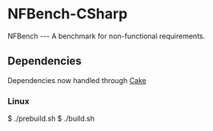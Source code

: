 # NFBench-CSharp

NFBench --- A benchmark for non-functional requirements.

## Dependencies 

Dependencies now handled through [Cake](https://cakebuild.net/)

### Linux

$ ./prebuild.sh
$ ./build.sh
